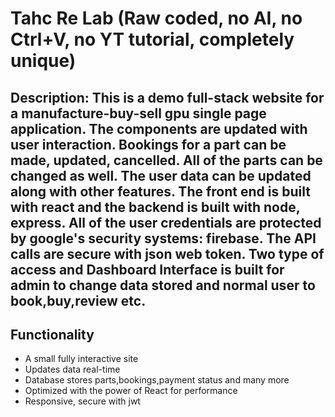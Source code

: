 # Tahc Re Lab (Raw coded, no AI, no Ctrl+V, no YT tutorial, completely unique)

## Description: This is a demo full-stack website for a manufacture-buy-sell gpu single page application. The components are updated with user interaction. Bookings for a part can be made, updated, cancelled. All of the parts can be changed as well. The user data can be updated along with other features. The front end is built with react and the backend is built with node, express. All of the user credentials are protected by google's security systems: firebase. The API calls are secure with json web token. Two type of access and Dashboard Interface is built for admin to change data stored and normal user to book,buy,review etc.

## Functionality
- A small fully interactive site
- Updates data real-time
- Database stores parts,bookings,payment status and many more
- Optimized with the power of React for performance
- Responsive, secure with jwt
